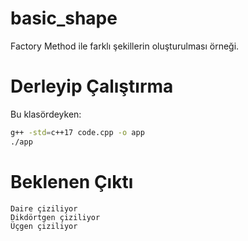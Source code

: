 # basic_shape

Factory Method ile farklı şekillerin oluşturulması örneği.

# Derleyip Çalıştırma

Bu klasördeyken:

```bash
g++ -std=c++17 code.cpp -o app
./app
```

# Beklenen Çıktı

```text
Daire çiziliyor
Dikdörtgen çiziliyor
Üçgen çiziliyor
```